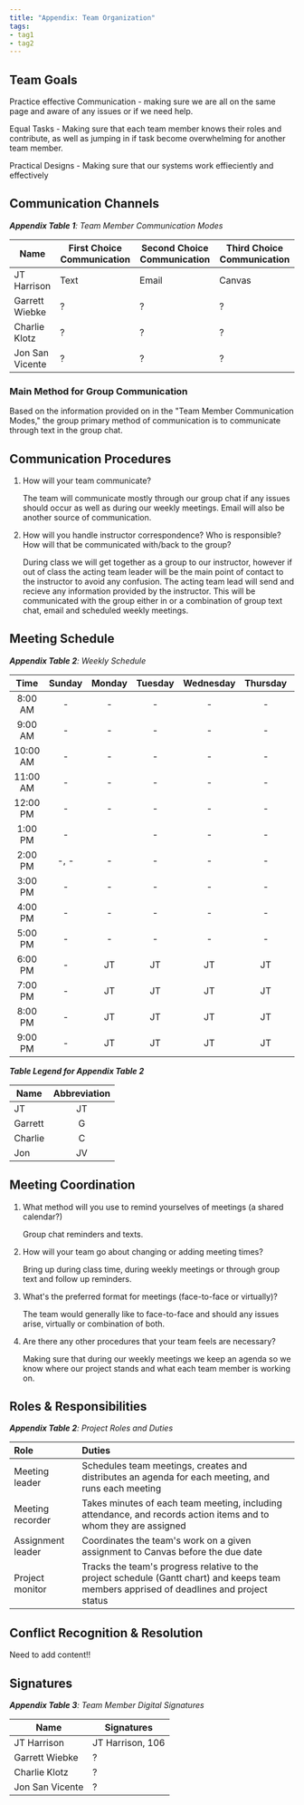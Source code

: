 ```yaml
---
title: "Appendix: Team Organization"
tags:
- tag1
- tag2
---
```


## Team Goals

Practice effective Communication - making sure we are all on the same page and aware of any issues or if we need help.

Equal Tasks - Making sure that each team member knows their roles and contribute, as well as jumping in if task become overwhelming for another team member.

Practical Designs - Making sure that our systems work effieciently and effectively


## Communication Channels

_**Appendix Table 1**: Team Member Communication Modes_

|Name                 | First Choice Communication | Second Choice Communication | Third Choice Communication |
|---------------------|----------------------------|-----------------------------|----------------------------|
|JT Harrison |  Text | Email | Canvas |
|Garrett Wiebke |  ? | ? | ? |
|Charlie Klotz |  ? | ? | ? |
|Jon San Vicente |  ? | ? | ? |

### Main Method for Group Communication

Based on the information provided on in the "Team Member Communication Modes," the group primary method of communication is to communicate through text in the group chat.
 
## Communication Procedures

1. How will your team communicate?

    The team will communicate mostly through our group chat if any issues should occur as well as during our weekly meetings. Email will also be another source of communication.

2. How will you handle instructor correspondence? Who is responsible? How will that be communicated with/back to the group?

    During class we will get together as a group to our instructor, however if out of class the acting team leader will be the main point of contact to the instructor to avoid any confusion. The acting team lead will send and recieve any information provided by the instructor. This will be communicated with the group either in or a combination of group text chat, email and scheduled weekly meetings.

## Meeting Schedule

_**Appendix Table 2**: Weekly Schedule_

| Time | Sunday | Monday | Tuesday | Wednesday | Thursday | Friday | Saturday |
| :------: | :----: | :----: | :----: | :----: | :----: | :----: | :-----: |
| 8:00 AM | - | - | - | - | - | - | - |
| 9:00 AM | - | - | - | - | - | - | - |
| 10:00 AM | - | - | - | - | - | - | - |
| 11:00 AM | - | - | - | - | - | - | - |
| 12:00 PM | - | - | - | - | - | - | - |
| 1:00 PM | - |  | - | - | - | - | - |
| 2:00 PM | -, - | - | - | - | - | - | - |
| 3:00 PM | - | - | - | - | - | - | - |
| 4:00 PM | - | - | - | - | - | - | - |
| 5:00 PM | - | - | - | - | - | - | - |
| 6:00 PM | - | JT | JT | JT | JT | JT | JT |
| 7:00 PM | - | JT | JT | JT | JT | JT | JT |
| 8:00 PM | - | JT | JT | JT | JT| JT | JT |
| 9:00 PM | - | JT | JT | JT | JT | JT | JT |

_**Table Legend for Appendix Table 2**_

| Name | Abbreviation |
| ----- | :------: |
| JT | JT |
| Garrett | G |
| Charlie | C |
| Jon | JV |


## Meeting Coordination

1. What method will you use to remind yourselves of meetings (a shared calendar?)

    Group chat reminders and texts.

1. How will your team go about changing or adding meeting times?

    Bring up during class time, during weekly meetings or through group text and follow up reminders.

1. What's the preferred format for meetings (face-to-face or virtually)?

    The team would generally like to face-to-face and should any issues arise, virtually or combination of both.
    
1. Are there any other procedures that your team feels are necessary?

    Making sure that during our weekly meetings we keep an agenda so we know where our project stands and what each team member is working on.

## Roles & Responsibilities

_**Appendix Table 2**: Project Roles and Duties_

| **Role**          | **Duties**                                                                                                                                |
| :---------------- | :---------------------------------------------------------------------------------------------------------------------------------------- |
| Meeting leader    | Schedules team meetings, creates and distributes an agenda for each meeting, and runs each meeting                                        |
| Meeting recorder  | Takes minutes of each team meeting, including attendance, and records action items and to whom they are assigned                          |
| Assignment leader | Coordinates the team's work on a given assignment to Canvas before the due date                                                           |
| Project monitor   | Tracks the team's progress relative to the project schedule (Gantt chart) and keeps team members apprised of deadlines and project status |

## Conflict Recognition & Resolution

Need to add content!!


## Signatures

_**Appendix Table 3**: Team Member Digital Signatures_

|Name                 | Signatures |
|---------------------|----------------------------|
|JT Harrison | JT Harrison, 106  |
|Garrett Wiebke |  ? |
|Charlie Klotz |  ? |
|Jon San Vicente |  ? |

